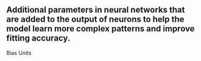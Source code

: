 Additional parameters in neural networks that are added to the output of neurons to help the model learn more complex patterns and improve fitting accuracy.
---
Bias Units
